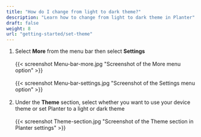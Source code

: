 ```yaml
---
title: "How do I change from light to dark theme?"
description: "Learn how to change from light to dark theme in Planter"
draft: false
weight: 8
url: "getting-started/set-theme"
---
```


1. Select **More** from the menu bar then select **Settings**<br /><br />
{{< screenshot Menu-bar-more.jpg "Screenshot of the More menu option" >}}<br /><br />
{{< screenshot Menu-bar-settings.jpg "Screenshot of the Settings menu option" >}}<br /><br />
2. Under the **Theme** section, select whether you want to use your device theme or set Planter to a light or dark theme<br /><br />
{{< screenshot Theme-section.jpg "Screenshot of the Theme section in Planter settings" >}}
